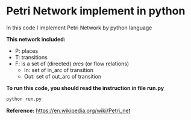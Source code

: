 # Petri Network implement in python

In this code I implement Petri Network by python language

**This network included:**
- P: places
- T: transitions
- F: is a set of (directed) *arcs* (or flow relations)
    + In: set of in_arc of transition
    + Out: set of out_arc of transition

**To run this code, you should read the instruction in file run.py**
```bash
python run.py
```

**Reference:** https://en.wikipedia.org/wiki/Petri_net

